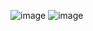 ![image](https://github.com/AhindraD/TrulyTrustlessSystem_Decentralized/assets/83480142/ca4a7fde-afb0-42de-b88d-916757a8537f)
![image](https://github.com/AhindraD/TrulyTrustlessSystem_Decentralized/assets/83480142/83b482b7-2fe1-42cf-97d4-8280a0093f65)
